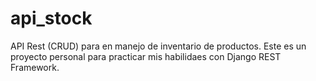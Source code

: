 # api_stock
API Rest (CRUD) para en manejo de inventario de productos.
Este es un proyecto personal para practicar mis habilidaes con Django REST Framework.
